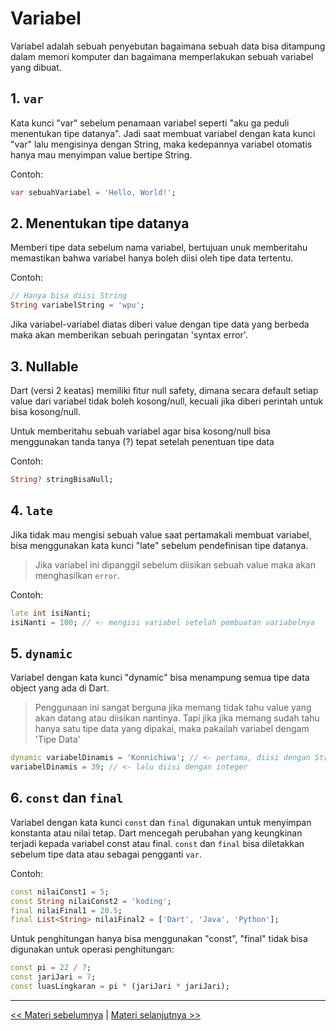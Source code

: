 # Variabel

Variabel adalah sebuah penyebutan bagaimana sebuah data bisa ditampung dalam memori komputer dan bagaimana memperlakukan sebuah variabel yang dibuat.

## 1. `var`

Kata kunci "var" sebelum penamaan variabel seperti "aku ga peduli menentukan tipe datanya". Jadi saat membuat variabel dengan kata kunci "var" lalu mengisinya dengan String, maka kedepannya variabel otomatis hanya mau menyimpan value bertipe String.

Contoh:
```dart
var sebuahVariabel = 'Hello, World!';
```

## 2. Menentukan tipe datanya

Memberi tipe data sebelum nama variabel, bertujuan unuk memberitahu memastikan bahwa variabel hanya boleh diisi oleh tipe data tertentu.

Contoh:
```dart
// Hanya bisa diisi String
String variabelString = 'wpu';
```

Jika variabel-variabel diatas diberi value dengan tipe data yang berbeda maka akan memberikan sebuah peringatan 'syntax error'.

## 3. Nullable

Dart (versi 2 keatas) memiliki fitur null safety, dimana secara default setiap value dari variabel tidak boleh kosong/null, kecuali jika diberi perintah untuk bisa kosong/null.

Untuk memberitahu sebuah variabel agar bisa kosong/null bisa menggunakan tanda tanya (?) tepat setelah penentuan tipe data

Contoh:
```dart
String? stringBisaNull;
```

## 4. `late`

Jika tidak mau mengisi sebuah value saat pertamakali membuat variabel, bisa menggunakan kata kunci "late" sebelum pendefinisan tipe datanya.

> Jika variabel ini dipanggil sebelum diisikan sebuah value maka akan menghasilkan `error`.

Contoh: 
```dart
late int isiNanti;
isiNanti = 100; // <- mengisi variabel setelah pembuatan variabelnya
```

## 5. `dynamic`

Variabel dengan kata kunci "dynamic" bisa menampung semua tipe data object yang ada di Dart.

> Penggunaan ini sangat berguna jika memang tidak tahu value yang akan datang atau diisikan nantinya. Tapi jika jika memang sudah tahu hanya satu tipe data yang dipakai, maka pakailah variabel dengam 'Tipe Data'

```dart
dynamic variabelDinamis = 'Konnichiwa'; // <- pertama, diisi dengan String
variabelDinamis = 39; // <- lalu diisi dengan integer
```

## 6. `const` dan `final`

Variabel dengan kata kunci `const` dan `final` digunakan untuk menyimpan konstanta atau nilai tetap. Dart mencegah perubahan yang keungkinan terjadi kepada variabel const atau final. `const` dan `final` bisa diletakkan sebelum tipe data atau sebagai pengganti `var`.

Contoh:
```dart
const nilaiConst1 = 5;
const String nilaiConst2 = 'koding';
final nilaiFinal1 = 20.5;
final List<String> nilaiFinal2 = ['Dart', 'Java', 'Python'];
```

Untuk penghitungan hanya bisa menggunakan "const", "final" tidak bisa digunakan untuk operasi penghitungan:
```dart
const pi = 22 / 7;
const jariJari = 7;
const luasLingkaran = pi * (jariJari * jariJari);
```

---

[<< Materi sebelumnya](https://github.com/bellshade/Dart/tree/main/basic/2_tipe_data) | [Materi selanjutnya >>](https://github.com/bellshade/Dart/tree/main/basic/4_operator_dan_logika_aritmatika)